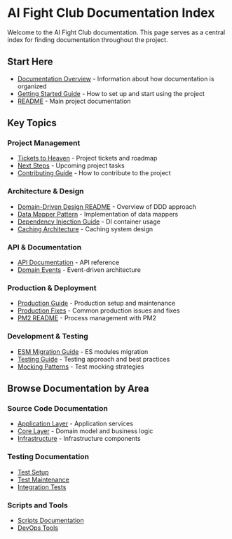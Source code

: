 # AI Fight Club Documentation Index

Welcome to the AI Fight Club documentation. This page serves as a central index for finding documentation throughout the project.

## Start Here

- [Documentation Overview](./DOCUMENTATION.md) - Information about how documentation is organized
- [Getting Started Guide](./START_GUIDE.md) - How to set up and start using the project
- [README](./README.md) - Main project documentation

## Key Topics

### Project Management

- [Tickets to Heaven](./TicketstoHeaven.md) - Project tickets and roadmap
- [Next Steps](./NEXT-STEPS.md) - Upcoming project tasks
- [Contributing Guide](./CONTRIBUTING.md) - How to contribute to the project

### Architecture & Design

- [Domain-Driven Design README](./src/core/README-DDD.md) - Overview of DDD approach
- [Data Mapper Pattern](./src/core/DATA_MAPPER_PATTERN.md) - Implementation of data mappers
- [Dependency Injection Guide](./dependency-injection-guide.md) - DI container usage
- [Caching Architecture](./caching-architecture.md) - Caching system design

### API & Documentation

- [API Documentation](./API_DOCUMENTATION.md) - API reference
- [Domain Events](./domain-events.md) - Event-driven architecture

### Production & Deployment

- [Production Guide](./PRODUCTION.md) - Production setup and maintenance
- [Production Fixes](./PRODUCTION_FIXES.md) - Common production issues and fixes
- [PM2 README](./PM2-README.md) - Process management with PM2

### Development & Testing

- [ESM Migration Guide](./esm-migration-guide.md) - ES modules migration
- [Testing Guide](./tests/TESTING_GUIDE.md) - Testing approach and best practices
- [Mocking Patterns](./tests/MOCKING_PATTERNS.md) - Test mocking strategies

## Browse Documentation by Area

### Source Code Documentation

- [Application Layer](./src/application/) - Application services
- [Core Layer](./src/core/) - Domain model and business logic
- [Infrastructure](./src/core/infra/) - Infrastructure components

### Testing Documentation

- [Test Setup](./tests/SETUP.md)
- [Test Maintenance](./tests/MAINTENANCE.md)
- [Integration Tests](./tests/integration/)

### Scripts and Tools

- [Scripts Documentation](./scripts/README.md)
- [DevOps Tools](./scripts/setup/) 
